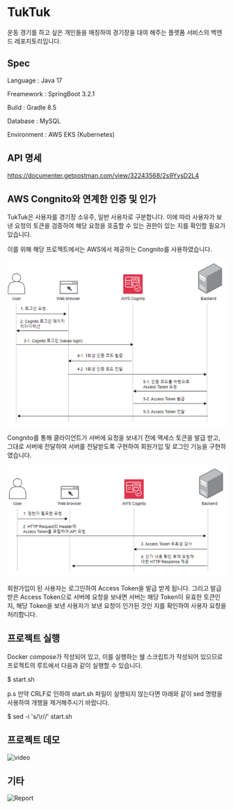 # TukTuk
운동 경기를 하고 싶은 개인들을 매칭하여 경기장을 대여 해주는 플랫폼 서비스의 백엔드 레포지토리입니다.

## Spec
Language : Java 17

Freamework : SpringBoot 3.2.1

Build : Gradle 8.5

Database : MySQL

Environment : AWS EKS (Kubernetes)

## API 명세
https://documenter.getpostman.com/view/32243568/2s9YysD2L4

## AWS Congnito와 연계한 인증 및 인가
TukTuk은 사용자를 경기장 소유주, 일반 사용자로 구분합니다. 이에 따라 사용자가 보낸 요청의 토큰을 검증하여 해당 요청을 호출할 수 있는 권한이 있는 지를 확인할 필요가 있습니다.

이를 위해 해당 프로젝트에서는 AWS에서 제공하는 Congnito를 사용하였습니다. 

![auth2](readme/auth2.png)

Congnito를 통해 클라이언트가 서버에 요청을 보내기 전에 액세스 토큰을 발급 받고, 그대로
서버에 전달하여 서버를 전달받도록 구현하여
회원가입 및 로그인 기능을 구현하였습니다.

![auth1](readme/auth1.png)

회원가입이 된 사용자는 로그인하여 Access Token을 발급 받게 됩니다. 그리고 발급받은
Access Token으로 서버에 요청을 보내면 서버는 해당 Token이 유효한 토큰인 지, 해당 Token을 보낸 사용자가 보낸 요청이 인가된 것인 지를 확인하여 사용자 요청을 처리합니다.


## 프로젝트 실행
Docker compose가 작성되어 있고, 이를 실행하는 쉘 스크립트가 작성되어 있으므로 프로젝트의 루트에서 다음과 같이 실행할 수 있습니다.

$ start.sh

p.s 만약 CRLF로 인하여 start.sh 파일이 실행되지 않는다면 아래와 같이 sed 명령을 사용하여 개행을 제거해주시기 바랍니다. 

$ sed -i 's/\r//' start.sh

## 프로젝트 데모

![video]()

## 기타
![Report]()